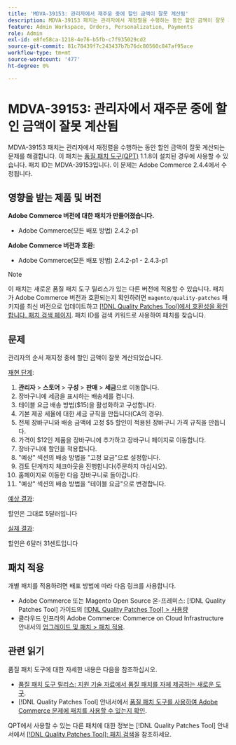 ```yaml
---
title: 'MDVA-39153: 관리자에서 재주문 중에 할인 금액이 잘못 계산됨'
description: MDVA-39153 패치는 관리자에서 재정렬을 수행하는 동안 할인 금액이 잘못 계산되는 문제를 해결합니다. 이 패치는 [Quality Patches Tool (QPT)](https://experienceleague.adobe.com/ko/docs/commerce-knowledge-base/kb/announcements/commerce-announcements/magento-quality-patches-released-new-tool-to-self-serve-quality-patches) 1.1.8이 설치된 경우 사용할 수 있습니다. 패치 ID는 MDVA-39153입니다. 이 문제는 Adobe Commerce 2.4.4에서 수정됩니다.
feature: Admin Workspace, Orders, Personalization, Payments
role: Admin
exl-id: e8fe58ca-1218-4e76-b5fb-c7f935029cd2
source-git-commit: 81c78439f7c243437b7b76dc80560c847af95ace
workflow-type: tm+mt
source-wordcount: '477'
ht-degree: 0%

---
```


# MDVA-39153: 관리자에서 재주문 중에 할인 금액이 잘못 계산됨

MDVA-39153 패치는 관리자에서 재정렬을 수행하는 동안 할인 금액이 잘못 계산되는 문제를 해결합니다. 이 패치는 [품질 패치 도구(QPT)](https://experienceleague.adobe.com/ko/docs/commerce-knowledge-base/kb/announcements/commerce-announcements/magento-quality-patches-released-new-tool-to-self-serve-quality-patches) 1.1.8이 설치된 경우에 사용할 수 있습니다. 패치 ID는 MDVA-39153입니다. 이 문제는 Adobe Commerce 2.4.4에서 수정됩니다.

## 영향을 받는 제품 및 버전

**Adobe Commerce 버전에 대한 패치가 만들어졌습니다.**

* Adobe Commerce(모든 배포 방법) 2.4.2-p1

**Adobe Commerce 버전과 호환:**

* Adobe Commerce(모든 배포 방법) 2.4.2-p1 - 2.4.3-p1

>[!NOTE]
>
>이 패치는 새로운 품질 패치 도구 릴리스가 있는 다른 버전에 적용할 수 있습니다. 패치가 Adobe Commerce 버전과 호환되는지 확인하려면 `magento/quality-patches` 패키지를 최신 버전으로 업데이트하고 [[!DNL Quality Patches Tool]에서 호환성을 확인합니다. 패치 검색 페이지](https://experienceleague.adobe.com/ko/docs/commerce-knowledge-base/kb/announcements/commerce-announcements/magento-quality-patches-released-new-tool-to-self-serve-quality-patches). 패치 ID를 검색 키워드로 사용하여 패치를 찾습니다.

## 문제

관리자의 순서 재지정 중에 할인 금액이 잘못 계산되었습니다.

<u>재현 단계</u>:

1. **관리자** > **스토어** > **구성** > **판매** > **세금**&#x200B;으로 이동합니다.
1. 장바구니에 세금을 표시하는 배송세를 켭니다.
1. 테이블 요금 배송 방법($15)을 활성화하고 구성합니다.
1. 기본 제공 세율에 대한 세금 규칙을 만듭니다(CA의 경우).
1. 전체 장바구니와 배송 금액에 고정 $5 할인이 적용된 장바구니 가격 규칙을 만듭니다.
1. 가격이 $12인 제품을 장바구니에 추가하고 장바구니 페이지로 이동합니다.
1. 장바구니에 할인을 적용합니다.
1. &quot;예상&quot; 섹션의 배송 방법을 &quot;고정 요금&quot;으로 설정합니다.
1. 검토 단계까지 체크아웃을 진행합니다(주문하지 마십시오).
1. 홈페이지로 이동한 다음 장바구니로 돌아갑니다.
1. &quot;예상&quot; 섹션의 배송 방법을 &quot;테이블 요금&quot;으로 변경합니다.

<u>예상 결과</u>:

할인은 그대로 5달러입니다

<u>실제 결과</u>:

할인은 6달러 31센트입니다

## 패치 적용

개별 패치를 적용하려면 배포 방법에 따라 다음 링크를 사용합니다.

* Adobe Commerce 또는 Magento Open Source 온-프레미스: [!DNL Quality Patches Tool] 가이드의 [[!DNL Quality Patches Tool] > 사용량](/help/tools/quality-patches-tool/usage.md)
* 클라우드 인프라의 Adobe Commerce: Commerce on Cloud Infrastructure 안내서의 [업그레이드 및 패치 > 패치 적용](https://experienceleague.adobe.com/docs/commerce-cloud-service/user-guide/develop/upgrade/apply-patches.html?lang=ko).

## 관련 읽기

품질 패치 도구에 대한 자세한 내용은 다음을 참조하십시오.

* [품질 패치 도구 릴리스: 지원 기술 자료에서 품질 패치를 자체 제공하는 새로운 도구](https://experienceleague.adobe.com/ko/docs/commerce-knowledge-base/kb/announcements/commerce-announcements/magento-quality-patches-released-new-tool-to-self-serve-quality-patches).
* [!DNL Quality Patches Tool] 안내서에서 [품질 패치 도구를 사용하여 Adobe Commerce 문제에 패치를 사용할 수 있는지 확인](/help/tools/quality-patches-tool/patches-available-in-qpt/check-patch-for-magento-issue-with-magento-quality-patches.md).

QPT에서 사용할 수 있는 다른 패치에 대한 정보는 [!DNL Quality Patches Tool] 안내서에서 [[!DNL Quality Patches Tool]: 패치 검색](https://experienceleague.adobe.com/tools/commerce-quality-patches/index.html?lang=ko)을 참조하세요.
